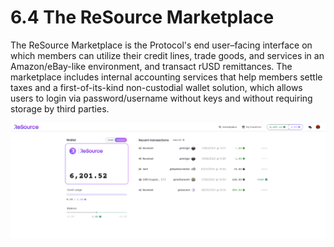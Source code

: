 # 6.4 The ReSource Marketplace

The ReSource Marketplace is the Protocol's end user–facing interface on which members can utilize their credit lines, trade goods, and services in an Amazon/eBay-like environment, and transact rUSD remittances. The marketplace includes internal accounting services that help members settle taxes and a first-of-its-kind non-custodial wallet solution, which allows users to login via password/username without keys and without requiring storage by third parties.

![](<../.gitbook/assets/image (10).png>)

